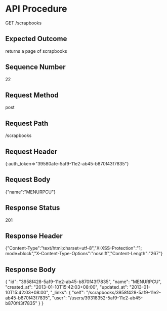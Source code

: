 # API Procedure
GET /scrapbooks
## Expected Outcome
returns a page of scrapbooks
## Sequence Number
22
## Request Method
post
## Request Path
/scrapbooks
## Request Header
{:auth_token=>"39580afe-5af9-11e2-ab45-b870f43f7835"}
## Request Body
{"name":"MENURPCU"}

## Response Status
201
## Response Header
{"Content-Type":"text/html;charset=utf-8","X-XSS-Protection":"1; mode=block","X-Content-Type-Options":"nosniff","Content-Length":"267"}

## Response Body
{
  "id": "3958f428-5af9-11e2-ab45-b870f43f7835",
  "name": "MENURPCU",
  "created_at": "2013-01-10T15:42:03+08:00",
  "updated_at": "2013-01-10T15:42:03+08:00",
  "_links": {
    "self": "/scrapbooks/3958f428-5af9-11e2-ab45-b870f43f7835",
    "user": "/users/39318352-5af9-11e2-ab45-b870f43f7835"
  }
}
